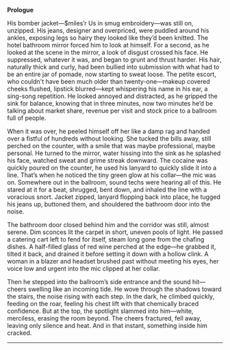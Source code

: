 **Prologue**

His bomber jacket—$miles’r Us in smug embroidery—was still on, unzipped. His jeans, designer and overpriced, were puddled around his ankles, exposing legs so hairy they looked like they’d been knitted. The hotel bathroom mirror forced him to look at himself. For a second, as he looked at the scene in the mirror, a look of disgust crossed his face. He suppressed, whatever it was, and began to grunt and thrust harder. His hair, naturally thick and curly, had been bullied into submission with what had to be an entire jar of pomade, now starting to sweat loose. The petite escort, who couldn't have been much older than twenty-one—makeup covered cheeks flushed, lipstick blurred—kept whispering his name in his ear, a sing-song repetition. He looked annoyed and distracted, as he gripped the sink for balance, knowing that in three minutes, now two minutes he’d be talking about market share, revenue per visit and stock price to a ballroom full of people.

When it was over, he peeled himself off her like a damp rag and handed over a fistful of hundreds without looking. She tucked the bills away, still perched on the counter, with a smile that was maybe professional, maybe personal. He turned to the mirror, water hissing into the sink as he splashed his face, watched sweat and grime streak downward. The cocaine was quickly poured on the counter, he used his lanyard to quickly slide it into a line. That’s when he noticed the tiny green glow at his collar—the mic was on. Somewhere out in the ballroom, sound techs were hearing all of this. He stared at it for a beat, shrugged, bent down, and inhaled the line with a voracious snort. Jacket zipped, lanyard flopping back into place, he tugged his jeans up, buttoned them, and shouldered the bathroom door into the noise.

The bathroom door closed behind him and the corridor was still, almost serene. Dim sconces lit the carpet in short, uneven pools of light. He passed a catering cart left to fend for itself, steam long gone from the chafing dishes. A half-filled glass of red wine perched at the edge—he grabbed it, tilted it back, and drained it before setting it down with a hollow clink. A woman in a blazer and headset brushed past without meeting his eyes, her voice low and urgent into the mic clipped at her collar.

Then he stepped into the ballroom’s side entrance and the sound hit—cheers swelling like an incoming tide. He wove through the shadows toward the stairs, the noise rising with each step. In the dark, he climbed quickly, feeding on the roar, feeling his chest lift with that chemically braced confidence. But at the top, the spotlight slammed into him—white, merciless, erasing the room beyond. The cheers fractured, fell away, leaving only silence and heat. And in that instant, something inside him cracked.

---

